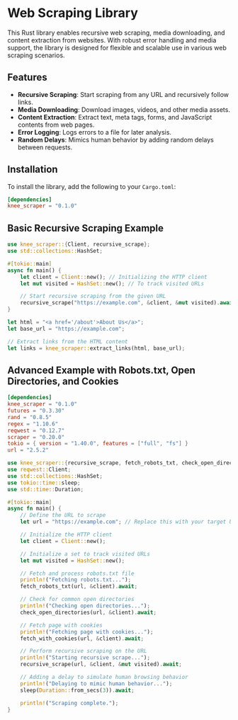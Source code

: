 # Web Scraping Library

This Rust library enables recursive web scraping, media downloading, and content extraction from websites. With robust error handling and media support, the library is designed for flexible and scalable use in various web scraping scenarios.

## Features

- **Recursive Scraping**: Start scraping from any URL and recursively follow links.
- **Media Downloading**: Download images, videos, and other media assets.
- **Content Extraction**: Extract text, meta tags, forms, and JavaScript contents from web pages.
- **Error Logging**: Logs errors to a file for later analysis.
- **Random Delays**: Mimics human behavior by adding random delays between requests.

## Installation

To install the library, add the following to your `Cargo.toml`:

```toml
[dependencies]
knee_scraper = "0.1.0"
```

## Basic Recursive Scraping Example

```rust
use knee_scraper::{Client, recursive_scrape};
use std::collections::HashSet;

#[tokio::main]
async fn main() {
    let client = Client::new(); // Initializing the HTTP client
    let mut visited = HashSet::new(); // To track visited URLs

    // Start recursive scraping from the given URL
    recursive_scrape("https://example.com", &client, &mut visited).await;
}

let html = "<a href='/about'>About Us</a>";
let base_url = "https://example.com";

// Extract links from the HTML content
let links = knee_scraper::extract_links(html, base_url);
```

## Advanced Example with Robots.txt, Open Directories, and Cookies

```toml
[dependencies]
knee_scraper = "0.1.0"
futures = "0.3.30"
rand = "0.8.5"
regex = "1.10.6"
reqwest = "0.12.7"
scraper = "0.20.0"
tokio = { version = "1.40.0", features = ["full", "fs"] }
url = "2.5.2"

```

```rust
use knee_scraper::{recursive_scrape, fetch_robots_txt, check_open_directories, fetch_with_cookies};
use reqwest::Client;
use std::collections::HashSet;
use tokio::time::sleep;
use std::time::Duration;

#[tokio::main]
async fn main() {
    // Define the URL to scrape
    let url = "https://example.com"; // Replace this with your target URL

    // Initialize the HTTP client
    let client = Client::new();

    // Initialize a set to track visited URLs
    let mut visited = HashSet::new();

    // Fetch and process robots.txt file
    println!("Fetching robots.txt...");
    fetch_robots_txt(url, &client).await;

    // Check for common open directories
    println!("Checking open directories...");
    check_open_directories(url, &client).await;

    // Fetch page with cookies
    println!("Fetching page with cookies...");
    fetch_with_cookies(url, &client).await;

    // Perform recursive scraping on the URL
    println!("Starting recursive scrape...");
    recursive_scrape(url, &client, &mut visited).await;

    // Adding a delay to simulate human browsing behavior
    println!("Delaying to mimic human behavior...");
    sleep(Duration::from_secs(3)).await;

    println!("Scraping complete.");
}
